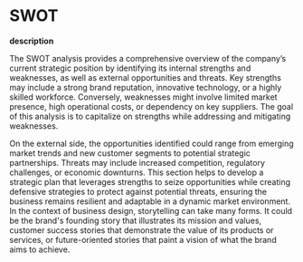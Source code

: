 # SWOT

**description**

The SWOT analysis provides a comprehensive overview of the company’s current strategic position by identifying its internal strengths and weaknesses, as well as external opportunities and threats. Key strengths may include a strong brand reputation, innovative technology, or a highly skilled workforce. Conversely, weaknesses might involve limited market presence, high operational costs, or dependency on key suppliers. The goal of this analysis is to capitalize on strengths while addressing and mitigating weaknesses.

On the external side, the opportunities identified could range from emerging market trends and new customer segments to potential strategic partnerships. Threats may include increased competition, regulatory challenges, or economic downturns. This section helps to develop a strategic plan that leverages strengths to seize opportunities while creating defensive strategies to protect against potential threats, ensuring the business remains resilient and adaptable in a dynamic market environment.
In the context of business design, storytelling can take many forms. It could be the brand's founding story that illustrates its mission and values, customer success stories that demonstrate the value of its products or services, or future-oriented stories that paint a vision of what the brand aims to achieve.
